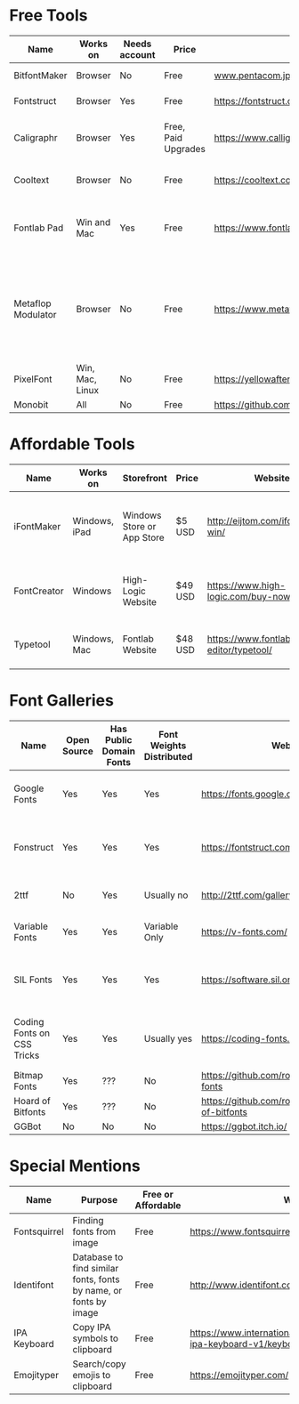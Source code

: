 # Free Tools

Name | Works on | Needs account | Price | Website | Other notes
---|---|---|---|---|---
BitfontMaker | Browser | No | Free | www.pentacom.jp/pentacom/bitfontmaker2/ | Limited resolution
Fontstruct | Browser | Yes | Free | https://fontstruct.com | Open-source
Caligraphr | Browser | Yes | Free, Paid Upgrades | https://www.calligraphr.com/en/ | Requires Scanner or PDF Editor
Cooltext | Browser | No | Free | https://cooltext.com | Limited, novelty texts only
Fontlab Pad | Win and Mac | Yes | Free | https://www.fontlab.com/fontlab-pad/ | Adds colour options to existing .otf fonts
Metaflop Modulator | Browser | No | Free | https://www.metaflop.com/modulator | Creates a one-weight font using 1 of 3 metaflop-made variable fonts
PixelFont | Win, Mac, Linux | No | Free | https://yellowafterlife.itch.io/pixelfont | Small tilemap to .ttf
Monobit | All | No | Free | https://github.com/robhagemans/monobit | CLI, alpha

# Affordable Tools

Name | Works on | Storefront | Price | Website | Other Notes
---|---|---|---|---|---
iFontMaker | Windows, iPad | Windows Store or App Store | $5 USD | http://eijtom.com/ifontmaker-win/ | Windows version slightly stripped, meant for Win 8
FontCreator | Windows | High-Logic Website | $49 USD | https://www.high-logic.com/buy-now | Limited cross-program compatibility w/o Pro ver
Typetool | Windows, Mac | Fontlab Website | $48 USD | https://www.fontlab.com/font-editor/typetool/ | Limited grid assistance with outline creation

# Font Galleries

Name | Open Source | Has Public Domain Fonts | Font Weights Distributed | Website | Other notes  
---|---|---|---|---|--- 
Google Fonts | Yes | Yes | Yes | https://fonts.google.com/ | All fonts downloadable from the site are free
Fonstruct | Yes | Yes | Yes | https://fontstruct.com/gallery | Most under all rights reserved no redistribution licence
2ttf | No | Yes | Usually no | http://2ttf.com/gallery | Part of the paid program iFontMaker
Variable Fonts | Yes | Yes | Variable Only | https://v-fonts.com/ | Primarily an online toy, mostly paid
SIL Fonts | Yes | Yes | Yes | https://software.sil.org/fonts/ | Free fonts that include a vast variety of non-Latin glyphs
Coding Fonts on CSS Tricks | Yes | Yes | Usually yes | https://coding-fonts.css-tricks.com/ | All free to use, but some are paid for commercial use
Bitmap Fonts | Yes | ??? | No | https://github.com/robhagemans/bitmap-fonts | Collection
Hoard of Bitfonts | Yes | ??? | No | https://github.com/robhagemans/hoard-of-bitfonts | Collection
GGBot | No | No | No | https://ggbot.itch.io/ | None

# Special Mentions
Name | Purpose | Free or Affordable | Website
---|---|---|---
Fontsquirrel | Finding fonts from image | Free | https://www.fontsquirrel.com/matcherator
Identifont | Database to find similar fonts, fonts by name, or fonts by image | Free | http://www.identifont.com/index.html
IPA Keyboard | Copy IPA symbols to clipboard | Free | https://www.internationalphoneticalphabet.org/html-ipa-keyboard-v1/keyboard/
Emojityper | Search/copy emojis to clipboard | Free | https://emojityper.com/
